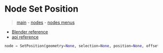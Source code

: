 # Node Set Position

> [main](../structure.md) - [nodes](nodes.md) - [nodes menus](nodes_menus.md)

- [Blender reference](https://docs.blender.org/manual/en/latest/modeling/geometry_nodes/geometry/set_position.html)
 - [api reference]({node.blender_python_ref})

```python
node = SetPosition(geometry=None, selection=None, position=None, offset=None)```
